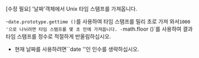 [수정 필요]
'날짜'객체에서 Unix 타임 스탬프를 가져옵니다.

-`date.prototype.gettime ()`를 사용하여 타임 스탬프를 밀리 초로 가져 와서`1000 '으로 나뉘려면 타임 스탬프를 몇 초 만에 가져옵니다.
-`math.floor ()`를 사용하여 결과 타임 스탬프를 정수로 적절하게 반올림하십시오.
- 현재 날짜를 사용하려면``date ''인 인수를 생략하십시오.